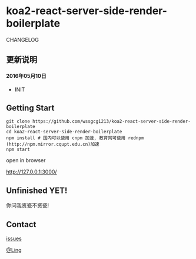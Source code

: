 # **koa2-react-server-side-render-boilerplate**

CHANGELOG

## 更新说明

#### 2016年05月10日

- INIT

## Getting Start

```
git clone https://github.com/wssgcg1213/koa2-react-server-side-render-boilerplate
cd koa2-react-server-side-render-boilerplate
npm install # 国内可以使用 cnpm 加速, 教育网可使用 rednpm (http://npm.mirror.cqupt.edu.cn)加速
npm start
```

open in browser

http://127.0.0.1:3000/ 



## Unfinished YET!

你问我资瓷不资瓷!




## Contact

[issues](https://github.com/17koa/koa2-startkit/issues)

[@Ling](https://github.com/wssgcg1213)    